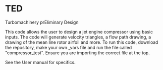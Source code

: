 # TED
Turbomachinery prEliminary Design

This code allows the user to design a jet engine compressor using basic inputs. The code will generate velocity triangles, a flow path drawing, a drawing of the mean line rotor airfoil and more. 
To run this code, download the repository, make your own _vars file and run the file called "compressor_test". Ensure you are importing the correct file at the top.

See the User manual for specifics.
